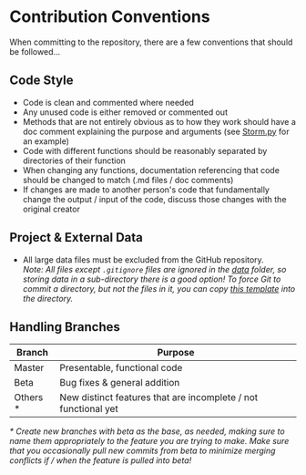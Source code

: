 # Contribution Conventions

When committing to the repository, there are a few conventions that should be followed...

## Code Style

- Code is clean and commented where needed
- Any unused code is either removed or commented out
- Methods that are not entirely obvious as to how they work should have a doc comment explaining the purpose and 
  arguments (see [Storm.py](/src/python/Poststorm_Imagery/collector/Storm.py) for an example)
- Code with different functions should be reasonably separated by directories of their function
- When changing any functions, documentation referencing that code should be changed to match (.md files / doc comments)
- If changes are made to another person's code that fundamentally change the output / input of the code, discuss those
changes with the original creator

## Project & External Data

- All large data files must be excluded from the GitHub repository.  
  *Note: All files except `.gitignore` files are ignored in the [data](/data) folder, so storing data in a sub-directory
  there is a good option! To force Git to commit a directory, but not the files in it, you can copy 
  [this template](/data/tar_cache/.gitignore) into the directory.*
  
## Handling Branches

| Branch    | Purpose                                                           |
| --------- | ------------------------------------------------------------------|
| Master    | Presentable, functional code                                      |
| Beta      | Bug fixes & general addition                                      |
| Others *  | New distinct features that are incomplete / not functional yet    |

*\* Create new branches with beta as the base, as needed, making sure to name them appropriately to the feature you are
 trying to make. Make sure that you occasionally pull new commits from beta to minimize merging conflicts if / when the 
 feature is pulled into beta!*
